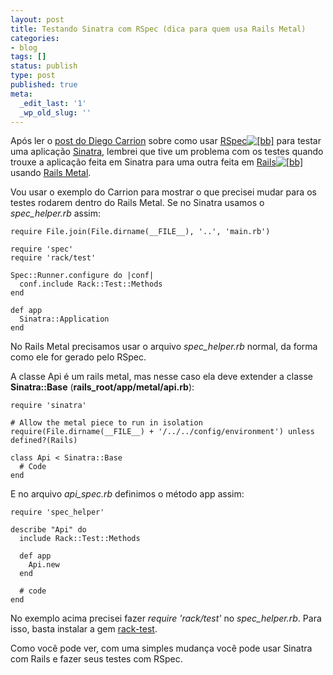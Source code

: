 ```yaml
---
layout: post
title: Testando Sinatra com RSpec (dica para quem usa Rails Metal)
categories:
- blog
tags: []
status: publish
type: post
published: true
meta:
  _edit_last: '1'
  _wp_old_slug: ''
---
```

Após ler o <a href="http://www.mouseoverstudio.com/blog/2010/06/16/testando-sinatra-com-rspec/">post do Diego Carrion</a> sobre como usar <a href="http://sledge.boo-box.com/list/page/cnVieStyYWlscytSU3BlY18jI19jbG91ZF8jI190YWdnaW5nLXRvb2wtd3BfIyNf-64" class="bbli">RSpec<img src="http://boo-box.com/bbli" alt="[bb]" class="bbic" /></a> para testar uma aplicação <a href="http://www.sinatrarb.com/">Sinatra</a>, lembrei que tive um problema com os testes quando trouxe a aplicação feita em Sinatra para uma outra feita em <a href="http://sledge.boo-box.com/list/page/cnVieStSYWlsc18jI19jbG91ZF8jI190YWdnaW5nLXRvb2wtd3BfIyNf-56" class="bbli">Rails<img src="http://boo-box.com/bbli" alt="[bb]" class="bbic" /></a> usando <a href="http://railscasts.com/episodes/150-rails-metal">Rails Metal</a>.

Vou usar o exemplo do Carrion para mostrar o que precisei mudar para os testes rodarem dentro do Rails Metal. Se no Sinatra usamos o <em>spec_helper.rb</em> assim:

<pre class="ruby"><code><span class="kw3">require</span> <span class="kw4">File</span>.<span class="me1">join</span><span class="br0">&#40;</span><span class="kw4">File</span>.<span class="me1">dirname</span><span class="br0">&#40;</span><span class="kw2">__FILE__</span><span class="br0">&#41;</span>, <span class="st0">'..'</span>, <span class="st0">'main.rb'</span><span class="br0">&#41;</span>
&nbsp;
<span class="kw3">require</span> <span class="st0">'spec'</span>
<span class="kw3">require</span> <span class="st0">'rack/test'</span>
&nbsp;
<span class="re2">Spec::Runner</span>.<span class="me1">configure</span> <span class="kw1">do</span> |conf|
  conf.<span class="kw1">include</span> <span class="re2">Rack::<span class="kw4">Test</span>::Methods</span>
<span class="kw1">end</span>
&nbsp;
<span class="kw1">def</span> app
  <span class="re2">Sinatra::Application</span>
<span class="kw1">end</span></code></pre>

No Rails Metal precisamos usar o arquivo <em>spec_helper.rb</em> normal, da forma como ele for gerado pelo RSpec.

A classe Api é um rails metal, mas nesse caso ela deve extender a classe <strong>Sinatra::Base</strong> (<strong>rails_root/app/metal/api.rb</strong>):

<pre class="rails"><code><span class="kw3">require</span> <span class="st0">'sinatra'</span>
&nbsp;
<span class="co1"># Allow the metal piece to run in isolation</span>
<span class="kw3">require</span><span class="br0">&#40;</span><span class="kw4">File</span>.<span class="me1">dirname</span><span class="br0">&#40;</span><span class="kw2">__FILE__</span><span class="br0">&#41;</span> + <span class="st0">'/../../config/environment'</span><span class="br0">&#41;</span> <span class="kw1">unless</span> <span class="kw1">defined</span>?<span class="br0">&#40;</span>Rails<span class="br0">&#41;</span>
&nbsp;
<span class="kw1">class</span> Api &lt; <span class="re2">Sinatra::Base</span>
  <span class="co1"># Code</span>
<span class="kw1">end</span></code></pre>

E no arquivo <em>api_spec.rb</em> definimos o método app assim:

<pre class="rails"><code><span class="kw3">require</span> <span class="st0">'spec_helper'</span>
&nbsp;
describe <span class="st0">&quot;Api&quot;</span> <span class="kw1">do</span>
  <span class="kw1">include</span> <span class="re2">Rack::<span class="kw4">Test</span>::Methods</span>
&nbsp;
  <span class="kw1">def</span> app
    Api.<span class="kw5">new</span>
  <span class="kw1">end</span>
&nbsp;
  <span class="co1"># code</span>
<span class="kw1">end</span></code></pre>

No exemplo acima precisei fazer <em>require 'rack/test'</em> no <em>spec_helper.rb</em>. Para isso, basta instalar a gem <a href="http://github.com/brynary/rack-test">rack-test</a>.

Como você pode ver, com uma simples mudança você pode usar Sinatra com Rails e fazer seus testes com RSpec.

